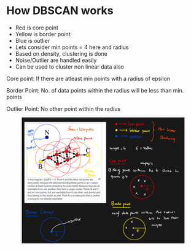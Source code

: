 # How DBSCAN works

* Red is core point
* Yellow is border point
* Blue is outlier
* Lets consider min points = 4 here and radius
* Based on density, clustering is done
* Noise/Outlier are handled easily
* Can be used to cluster non linear data also

Core point: If there are atleast min points with a radius of epsilon

Border Point: No. of data points within the radius will be less than min. points

Outlier Point: No other point within the radius



<figure><img src="../../.gitbook/assets/image (3) (1) (1) (1) (1) (1).png" alt=""><figcaption></figcaption></figure>
